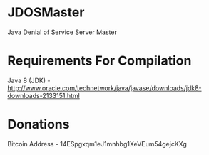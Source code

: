 JDOSMaster
========

Java Denial of Service Server Master


Requirements For Compilation
============

Java 8 (JDK) - http://www.oracle.com/technetwork/java/javase/downloads/jdk8-downloads-2133151.html


Donations
=========

Bitcoin Address - 14ESpgxqm1eJ1mnhbg1XeVEum54gejcKXg
